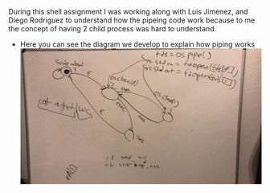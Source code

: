 During this shell assignment I was working along with
Luis Jimenez, and Diego Rodriguez to understand how the
pipeing code work because to me the concept of having
2 child process was hard to understand.

* Here you can see the diagram we develop to explain how piping works
![alt text](https://github.com/f18-os/python-intro-joseloga/blob/master/shell/42088751_489226878223514_5903593794309193728_n.jpg)
